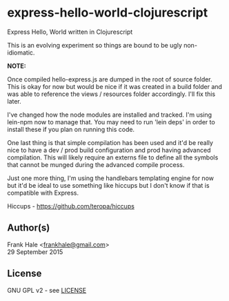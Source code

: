 # express-hello-world-clojurescript
Express Hello, World written in Clojurescript

This is an evolving experiment so things are bound to be ugly non-idiomatic.

**NOTE:**

Once compiled hello-express.js are dumped in the root of source folder. This is okay for now but would be nice if it was created in a build folder and was able to reference the views / resources folder accordingly. I'll fix this later.

I've changed how the node modules are installed and tracked. I'm using lein-npm now to manage that. You may need to run 'lein deps' in order to install these if you plan on running this code.

One last thing is that simple compilation has been used and it'd be really nice to have a dev / prod build configuration and prod having advanced compilation. This will likely require an externs file to define all the symbols that cannot be munged during the advanced compile process.

Just one more thing, I'm using the handlebars templating engine for now but it'd be ideal to use something like hiccups but I don't know if that is compatible with Express.

Hiccups - https://github.com/teropa/hiccups

## Author(s)

Frank Hale &lt;frankhale@gmail.com&gt;  
29 September 2015

## License

GNU GPL v2 - see [LICENSE](LICENSE)
